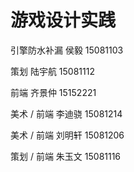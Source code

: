 # 游戏设计实践

引擎防水补漏 侯毅 15081103

策划 陆宇航 15081112

前端 齐景仲 15152221

美术 / 前端 李迪骁 15081214

美术 / 前端 刘明轩 15081206

策划 / 前端 朱玉文 15081116